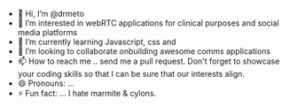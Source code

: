 - 👋 Hi, I’m @drmeto
- 👀 I’m interested in webRTC applications for clinical purposes and social media platforms
- 🌱 I’m currently learning Javascript, css and 
- 💞️ I’m looking to collaborate onbuilding awesome comms applications
- 📫 How to reach me .. send me a pull request. Don't forget to showcase your coding skills so that I can be sure that our interests align.
- 😄 Pronouns: ... 
- ⚡ Fun fact: ... I hate marmite & cylons.

<!---
drmeto/drmeto is a ✨ special ✨ repository because its `README.md` (this file) appears on your GitHub profile.
You can click the Preview link to take a look at your changes.
--->
